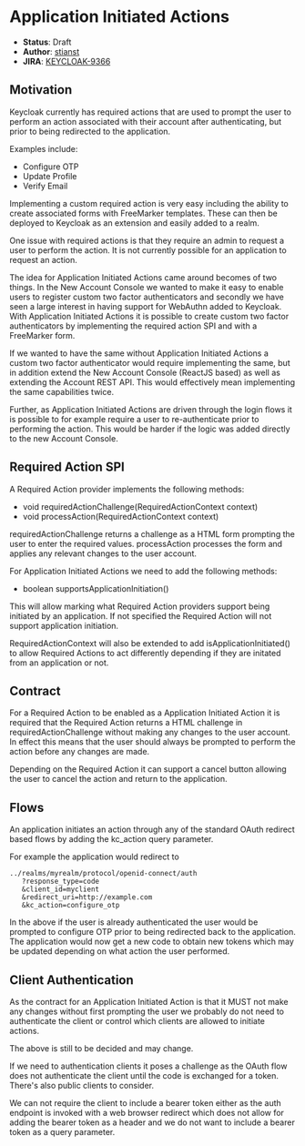 # Application Initiated Actions

* **Status**: Draft
* **Author**: [stianst](https://github.com/stianst)
* **JIRA**: [KEYCLOAK-9366](https://issues.jboss.org/browse/KEYCLOAK-9366)


## Motivation

Keycloak currently has required actions that are used to prompt the user to perform an action associated with their account after authenticating, but prior to being redirected to the application.

Examples include:

* Configure OTP
* Update Profile
* Verify Email

Implementing a custom required action is very easy including the ability to create associated forms with FreeMarker
templates. These can then be deployed to Keycloak as an extension and easily added to a realm.

One issue with required actions is that they require an admin to request a user to perform the action. It is not
currently possible for an application to request an action.

The idea for Application Initiated Actions came around becomes of two things. In the New Account Console we wanted
to make it easy to enable users to register custom two factor authenticators and secondly we have seen a large 
interest in having support for WebAuthn added to Keycloak. With Application Initiated Actions it is possible to
create custom two factor authenticators by implementing the required action SPI and with a FreeMarker form. 

If we wanted to have the same without Application Initiated Actions a custom two factor authenticator would require 
implementing the same, but in addition extend the New Account Console (ReactJS based) as well as extending the Account 
REST API. This would effectively mean implementing the same capabilities twice.

Further, as Application Initiated Actions are driven through the login flows it is possible to for example require a
user to re-authenticate prior to performing the action. This would be harder if the logic was added directly to the
new Account Console.


## Required Action SPI

 A Required Action provider implements the following methods:
 
 * void requiredActionChallenge(RequiredActionContext context)
 * void processAction(RequiredActionContext context)
 
 requiredActionChallenge returns a challenge as a HTML form prompting the user to enter the required values. processAction
 processes the form and applies any relevant changes to the user account.
 
 For Application Initiated Actions we need to add the following methods:
 
 * boolean supportsApplicationInitiation()
 
 This will allow marking what Required Action providers support being initiated by an application. If not specified
 the Required Action will not support application initiation.
 
 RequiredActionContext will also be extended to add isApplicationInitiated() to allow Required Actions to act differently
 depending if they are initated from an application or not. 
 
 
 ## Contract
 
 For a Required Action to be enabled as a Application Initiated Action it is required that the Required Action returns
 a HTML challenge in requiredActionChallenge without making any changes to the user account. In effect this means that
 the user should always be prompted to perform the action before any changes are made.
 
 Depending on the Required Action it can support a cancel button allowing the user to cancel the action and return to
 the application.
 
 
 ## Flows
 
 An application initiates an action through any of the standard OAuth redirect based flows by adding the kc_action 
 query parameter.
 
 For example the application would redirect to 
 ````
 ../realms/myrealm/protocol/openid-connect/auth
    ?response_type=code
    &client_id=myclient
    &redirect_uri=http://example.com
    &kc_action=configure_otp
 ````
 
 In the above if the user is already authenticated the user would be prompted to configure OTP prior to being redirected
 back to the application. The application would now get a new code to obtain new tokens which may be updated depending
 on what action the user performed.
 
 
 ## Client Authentication
 
 As the contract for an Application Initiated Action is that it MUST not make any changes without first prompting the user
 we probably do not need to authenticate the client or control which clients are allowed to initiate actions.
 
 The above is still to be decided and may change.
 
 If we need to authentication clients it poses a challenge as the OAuth flow does not authenticate the client until the
 code is exchanged for a token. There's also public clients to consider.
 
 We can not require the client to include a bearer token either as the auth endpoint is invoked with a web browser
 redirect which does not allow for adding the bearer token as a header and we do not want to include a bearer token
 as a query parameter.  